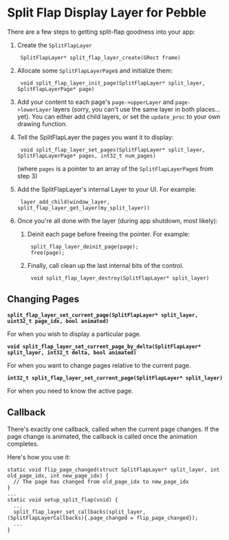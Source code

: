 Split Flap Display Layer for Pebble
===============

There are a few steps to getting split-flap goodness into your app:

1. Create the `SplitFlapLayer`

        SplitFlapLayer* split_flap_layer_create(GRect frame)

1. Allocate some `SplitFlapLayerPage`s and initialize them:

        void split_flap_layer_init_page(SplitFlapLayer* split_layer, SplitFlapLayerPage* page)

1. Add your content to each page's `page->upperLayer` and `page->lowerLayer` layers (sorry, you can't use the same layer in both places... yet). You can either add child layers, or set the `update_proc` to your own drawing function.
1. Tell the SplitFlapLayer the pages you want it to display:

        void split_flap_layer_set_pages(SplitFlapLayer* split_layer, SplitFlapLayerPage* pages, int32_t num_pages)
    (where `pages` is a pointer to an array of the `SplitFlapLayerPage`s from step 3)

1. Add the SplitFlapLayer's internal Layer to your UI. For example:

        layer_add_child(window_layer, split_flap_layer_get_layer(my_split_layer))

1. Once you're all done with the layer (during app shutdown, most likely):
    1. Deinit each page before freeing the pointer. For example:

            split_flap_layer_deinit_page(page);
            free(page);

    1. Finally, call clean up the last internal bits of the control.

            void split_flap_layer_destroy(SplitFlapLayer* split_layer)

Changing Pages
--------------
**`split_flap_layer_set_current_page(SplitFlapLayer* split_layer, uint32_t page_idx, bool animated)`**

For when you wish to display a particular page.

**`void split_flap_layer_set_current_page_by_delta(SplitFlapLayer* split_layer, int32_t delta, bool animated)`**

For when you want to change pages relative to the current page.

**`int32_t split_flap_layer_set_current_page(SplitFlapLayer* split_layer)`**

For when you need to know the active page.

Callback
--------
There's exactly one callback, called when the current page changes. If the page change is animated, the callback is called once the animation completes.

Here's how you use it:

    static void flip_page_changed(struct SplitFlapLayer* split_layer, int old_page_idx, int new_page_idx) {
      // The page has changed from old_page_idx to new_page_idx
    }
    ...
    static void setup_split_flap(void) {
      ...
      split_flap_layer_set_callbacks(split_layer, (SplitFlapLayerCallbacks){.page_changed = flip_page_changed});
      ...
    }
